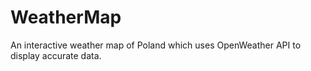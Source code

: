 # WeatherMap
An interactive weather map of Poland which uses OpenWeather API to display accurate data.
